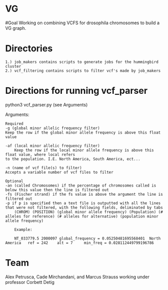 # VG

#Goal
Working on combining VCFS for drosophila chromosomes to build a VG graph.


# Directories
    1.) job_makers contains scripts to generate jobs for the hummingbird cluster
    2.) vcf_filtering contains scripts to filter vcf's made by job_makers

# Directions for running vcf_parser

python3 vcf_parser.py (see Arguments)

Arguments:

    Required
    -g (global minor allelic frequency filter)  
    Keep the row if the global minor allele frequency is above this float value

    -af (local minor allelic frequency filter)
        Keep the row if the local minor allele frequency is above this float value, where local refers 
    to the population. I.E. North America, South America, ect...

    -n (name of vcf file(s) to filter)
    Accepts a variable number of vcf files to filter

    Optional
    -an (called Chromosomes) if the percentage of chromosomes called is below this value then the line is filtered out
    -fs (Fischer strand) if the fs value is above the argument the line is filtered out
    -p if p is specified then a text file is outputted with all the lines that were not filtered, with the following fields, deliminated by tabs
        (CHROM) (POSITION) (global minor allele frequency) (Population) (# alleles for reference) (# alleles for alternative) (population minor allele frequency)
        
        Example:
        
        NT_033779.5	2000097	global_frequency = 0.05250481695568401	North America	ref = 242	 alt = 7	 min_freq = 0.028112449799196786




# Team
Alex Petrusca, Cade Mirchandani, and Marcus Strauss working under professor Corbett Detig
